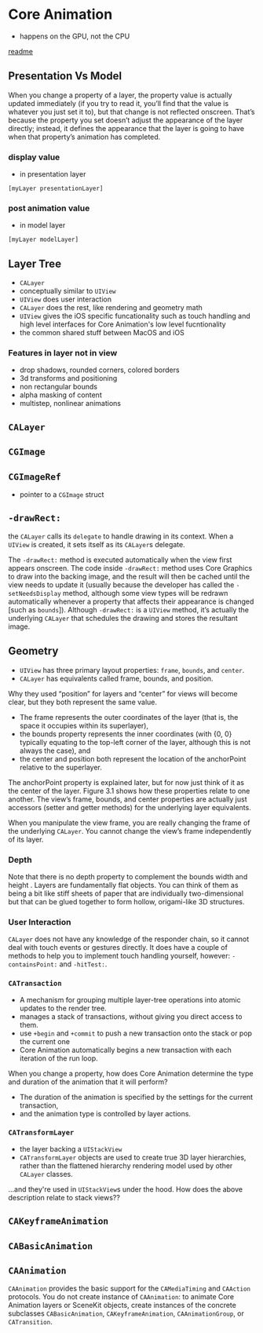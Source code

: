 # Core Animation

* happens on the GPU, not the CPU

[readme](https://academy.realm.io/posts/tryswift-tim-oliver-advanced-graphics-with-core-animation/)

## Presentation Vs Model
When you change a property of a layer, the property value is actually updated immediately (if you try to read it, you’ll find that the value is whatever you just set it to), but that change is not reflected onscreen. That’s because the property you set doesn’t adjust the appearance of the layer directly; instead, it defines the appearance that the layer is going to have when that property’s animation has completed.

### display value
* in presentation layer
```objc
[myLayer presentationLayer]
```

### post animation value
* in model layer
```objc
[myLayer modelLayer]
```

## Layer Tree

* `CALayer`
* conceptually similar to `UIView`
* `UIView` does user interaction
* `CALayer` does the rest, like rendering and geometry math
* `UIView` gives the iOS specific funcationality such as touch handling and high level interfaces for Core Animation's low level fucntionality
* the common shared stuff between MacOS and iOS

### Features in layer not in view
* drop shadows, rounded corners, colored borders
* 3d transforms and positioning
* non rectangular bounds
* alpha masking of content
* multistep, nonlinear animations

## `CALayer`

## `CGImage`

## `CGImageRef`
* pointer to a `CGImage` struct

## `-drawRect:`

the `CALayer` calls its `delegate` to handle drawing in its context. When a
`UIView` is created, it sets itself as its `CALayer`s delegate.

The `-drawRect:` method is executed automatically when the view first appears
onscreen. The code inside `-drawRect:` method uses Core Graphics to draw into the
backing image, and the result will then be cached until the view needs to update
it (usually because the developer has called the `-setNeedsDisplay` method,
although some view types will be redrawn automatically whenever a property that
affects their appearance is changed [such as `bounds`]). Although `-drawRect:` is a
`UIView` method, it’s actually the underlying `CALayer` that schedules the drawing
and stores the resultant image.

## Geometry

* `UIView` has three primary layout properties: `frame`, `bounds`, and `center`.
* `CALayer` has equivalents called frame, bounds, and position.

Why they used “position” for layers and “center” for views will become clear, but they both represent the same value.

* The frame represents the outer coordinates of the layer (that is, the space it occupies within its superlayer),
* the bounds property represents the inner coordinates (with {0, 0} typically equating to the top-left corner of the layer, although this is not always the case), and
* the center and position both represent the location of the anchorPoint relative to the superlayer.

The
anchorPoint property is explained later, but for now just think of it as the
center of the layer. Figure 3.1 shows how these properties relate to one
another. The view’s frame, bounds, and center properties are actually just
accessors (setter and getter methods) for the underlying layer equivalents.

When you manipulate the view frame, you are really changing the frame of the
underlying `CALayer`. You cannot change the view’s frame independently of its
layer.

### Depth
Note that there is no depth property to complement the bounds width and height  .
Layers are fundamentally flat objects. You can think of them as being a bit like
stiff sheets of paper that are individually two-dimensional but that can be
glued together to form hollow, origami-like 3D structures.

### User Interaction
`CALayer` does not have any knowledge of the responder chain, so it cannot deal
with touch events or gestures directly. It does have a couple of methods to help
you to implement touch handling yourself, however: `-containsPoint:` and
`-hitTest:`.

### `CATransaction`
* A mechanism for grouping multiple layer-tree operations into atomic updates to the render tree.
* manages a stack of transactions, without giving you direct access to them.
* use `+begin` and `+commit` to push a new transaction onto the stack or pop the current one
* Core Animation automatically begins a new transaction with each iteration of the run loop.


When you change a property, how does Core Animation determine the type and
duration of the animation that it will perform?

* The duration of the animation is specified by the settings for the current transaction,
* and the animation type is controlled by layer actions.

### `CATransformLayer`
* the layer backing a `UIStackView`
* `CATransformLayer` objects are used to create true 3D layer hierarchies,
rather than the flattened hierarchy rendering model used by other `CALayer`
classes.

...and they're used in `UIStackView`s under the hood. How does the above
description relate to stack views??


## `CAKeyframeAnimation`

## `CABasicAnimation`

## `CAAnimation`

`CAAnimation` provides the basic support for the `CAMediaTiming` and `CAAction`
protocols. You do not create instance of `CAAnimation`: to animate Core Animation
layers or SceneKit objects, create instances of the concrete subclasses
`CABasicAnimation`, `CAKeyframeAnimation`, `CAAnimationGroup`, or `CATransition`.
